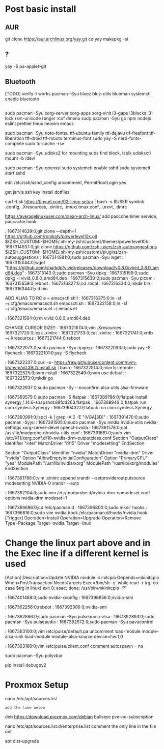 # Post basic install

## AUR 
git clone https://aur.archlinux.org/yay.git
cd yay
makepkg -si

## ?
yay -S pa-applet-git

## Bluetooth
[TODO] verify it works
pacman -Syu bluez bluz-utils blueman
systemctl enable bluetooth

## 
sudo pacman -Syu xorg-server xorg-apps xorg-xinit i3-gaps i3blocks i3-lock rxvt-unicode ranger roof dmenu
sudp pacman -Syu go npm nodejs eslint prettier tmux neovim emacs

sudo pacman -Syu noto-fontsu ttf-ubuntu-family ttf-dejavu tif-freefont ttf-liberation ttf-droid ttf-roboto terminus-font
sudo yay -S nerd-fonts-complete
sudo fc-cache -rsv 

sudo pacman -Syu udisks2
for mounting subs
find block, lsblk
udisksctl mount -b /dev/<block>

sudo pacman -Syu openssl
sudo systemctl enable sshd
sudo systemctl start sshd

edit /etc/ssh/sshd_config
uncomment, PermitRootLogin yes

get jarvis ssh key
install dotfiles

curl -Lsk https://tinyurl.com/02-linux-setup | bash -s $USER
symlink .config, .Xresources, .xinitrc, .tmux/.tmux.conf, .urxvt, .dmrc

https://averagelinuxuser.com/clean-arch-linux/
add paccche.timer service, paccache.hook

: 1667314629:0;git clone --depth=1 https://github.com/romkatv/powerlevel10k.git ${ZSH_CUSTOM:-$HOME/.oh-my-zsh/custom}/themes/powerlevel10k
: 1667314937:0;git clone https://github.com/zsh-users/zsh-autosuggestions ${ZSH_CUSTOM:-$HOME/.oh-my-zsh/custom}/plugins/zsh-autosuggestions
: 1667314981:0;sudo pacman -Syu wget
: 1667315044:0;wget "https://github.com/sharkdp/vivid/releases/download/v0.8.0/vivid_0.8.0_amd64.deb"
: 1667315143:0;sudo pacman -Syu dpkg
: 1667315159:0;sudo dpkg -i vivid_0.8.0_amd64.deb
: 1667315630:0;sudo pacman -Syu picom
: 1667315659:0;reboot
: 1667316327:0;cd .local
: 1667316334:0;mkdir bin
: 1667316344:0;cd bin

ADD ALIAS TO RC e = emacsctl.sh!!
: 1667316375:0;ln -sf ~/.cfg/emacs/emacsctl.sh emacsctl.sh
: 1667322158:0;ln -sf ~/.cfg/emacs/emacs.el ~/.emacs.el

: 1667321564:0;rm vivid_0.8.0_amd64.deb

CHANGE CURSOR SIZE!!
: 1667321674:0;vim .Xresources
: 1667321720:0;less .xinitrc
: 1667321733:0;cat .xinitrc
: 1667321741:0;xrdb ~/.Xresources
: 1667321744:0;reboot

: 1667322073:0;sudo pacman -Syu ripgrep 
: 1667322093:0;sudo yay -S flycheck
: 1667322101:0;yay -S flycheck

: 1667322337:0;curl -o- https://raw.githubusercontent.com/nvm-sh/nvm/v0.39.2/install.sh | bash
: 1667322514:0;nvm ls-remote
: 1667322525:0;nvm install <version> 
: 1667322540:0;nvm use default
: 1667322573:0;mkdir go

: 1667322937:0;sudo pacman -Sy --noconfirm alsa-utils alsa-firmware

: 1667389579:0;sudo pacman -S flatpak
: 1667389786:0;flatpak install synergy_1.14.6-snapshot.88fdd263.flatpak
: 1667389946:0;flatpak run com.symless.Synergy
: 1667390432:0;flatpak run com.symless.Synergy

: 1667390991:0;lspci -k | grep -A 2 -E "(VGA|3D)"
: 1667391470:0;sudo pacman -Syyu
: 1667391505:0;sudo pacman -Syu nvidia nvidia-utils nvidia-settings xorg-server-devel opencl-nvidia
: 1667391578:0;cat /usr/lib/modprobe.d/nvidia-utils.conf
: 1667391681:0;sudo vim /etc/X11/xorg.conf.d/10-nvidia-drm-outputclass.conf
Section "OutputClass"
    Identifier "intel"
    MatchDriver "i915"
    Driver "modesetting"
EndSection

Section "OutputClass"
    Identifier "nvidia"
    MatchDriver "nvidia-drm"
    Driver "nvidia"
    Option "AllowEmptyInitialConfiguration"
    Option "PrimaryGPU" "yes"
    ModulePath "/usr/lib/nvidia/xorg"
    ModulePath "/usr/lib/xorg/modules"
EndSection

: 1667391788:0;vim .xinitrc
append
xrandr --setprovideroutputsource modesetting NVIDIA-0
xrandr --auto


: 1667392104:0;sudo vim /etc/modprobe.d/nvidia-drm-nomodeset.conf
options nvidia-drm modeset=1

: 1667396686:0;cd /etc/pacman.d
: 1667396800:0;sudo mkdir hooks
: 1667396816:0;sudo vim nvidia.hook
/etc/pacman.d/hooks/nvidia.hook
[Trigger]
Operation=Install
Operation=Upgrade
Operation=Remove
Type=Package
Target=nvidia
Target=linux
# Change the linux part above and in the Exec line if a different kernel is used

[Action]
Description=Update NVIDIA module in initcpio
Depends=mkinitcpio
When=PostTransaction
NeedsTargets
Exec=/bin/sh -c 'while read -r trg; do case $trg in linux) exit 0; esac; done; /usr/bin/mkinitcpio -P'

: 1667401468:0;sudo nvidia-xconfig
: 1667396856:0;nvidia-smi

: 1667392256:0;reboot
: 1667392309:0;nvidia-smi

: 1667392866:0;sudo pacman -Syu pulseaudio-alsa
: 1667392893:0;sudo pacman -Syu pulseaudio
: 1667392972:0;sudo pacman -Syu pavucontrol

: 1667393100:0;vim /etc/pulse/default.pa
uncomment
load-module module-alsa-sink
load-module module-alsa-source device=hw:1,0

: 1667393168:0;vim /etc/pulse/client.conf
comment
autospawn = no

sudo pacman -Syu polyvbar

pip install debugpy2    














# Proxmox Setup
nano /etc/apt/sources.list

`add the line below`

deb https://download.proxmox.com/debian bullseye pve-no-subscription

nano /etc/apt/sources.list.d/enterprise.list
comment the only line in the file out

apt dist-upgrade
